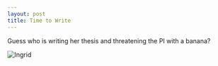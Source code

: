 ```yaml
---
layout: post
title: Time to Write
---
```


Guess who is writing her thesis and threatening the PI with a banana?

![Ingrid](img/IngridThesis.jpg)